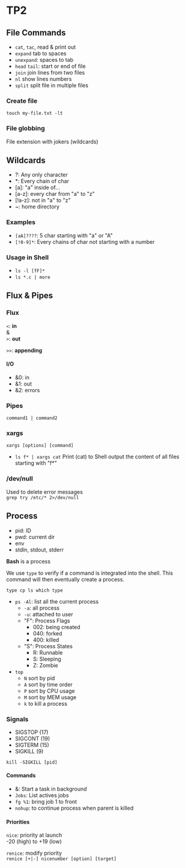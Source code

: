 # TP2

## File Commands

- `cat`, `tac`, read & print out
- `expand` tab to spaces
- `unexpand`: spaces to tab
- `head` `tail`: start or end of file
- `join` join lines from two files
- `nl` show lines numbers
- `split` split file in multiple files

### Create file
`touch my-file.txt -lt`

### File globbing
File extension with jokers (wildcards)

## Wildcards

- ?: Any only character
- *: Every chain of char
- [a]: "a" inside of...
- [a-z]: every char from "a" to "z"
- [!a-z]: not in "a" to "z"
- ~: home directory

### Examples

- `[aA]????`: 5 char starting with "a" or "A"
- `[!0-9]*`: Every chains of char not starting with a number

### Usage in Shell

- `ls -l [fF]*`
- `ls *.c | more`

## Flux & Pipes

### Flux

`<`: **in**      
&       
`>`: **out**

`>>`: **appending**    

#### I/O

- &0: in
- &1: out
- &2: errors

### Pipes

`command1 | command2`

### xargs

`xargs [options] [command]`     

- `ls f* | xargs cat`
Print (cat) to Shell output the content of all files starting with "f*" 

### /dev/null

Used to delete error messages    
`grep try /etc/* 2>/dev/null`

## Process

- pid: ID
- pwd: current dir
- env
- stdin, stdout, stderr

**Bash** is a process     

We use `type` to verify if a command is integrated into the shell. This command will then eventually create a process.    

`type cp ls which type`    

- `ps -Al`: list all the current process
    - `-a`: all process
    - `-u`: attached to user
    - "F": Process Flags
        - 002: being created
        - 040: forked 
        - 400: killed
    - "S": Process States
        - R: Runnable
        - S: Sleeping
        - Z: Zombie
- `top`
    - `N` sort by pid
    - `A` sort by time order
    - `P` sort by CPU usage
    - `M` sort by MEM usage
    - `k` to kill a process

### Signals

- SIGSTOP (17)
- SIGCONT (19)
- SIGTERM (15)
- SIGKILL (9)    
 
`kill -SIGKILL [pid]`

#### Commands

- &: Start a task in background
- `Jobs`: List actives jobs
- `fg %1`: bring job 1 to front
- `nohup`: to continue process when parent is killed

#### Priorities

`nice`: priority at launch    
-20 (high) to +19 (low)    

`renice`: modify priority      
`renice [+|-] nicenumber [option] [target]`